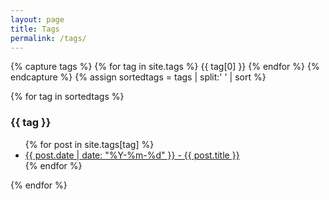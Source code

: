 ```yaml
---
layout: page
title: Tags
permalink: /tags/
---
```


{% capture tags %}
{% for tag in site.tags %}
{{ tag[0] }}
{% endfor %}
{% endcapture %}
{% assign sortedtags = tags | split:' ' | sort %}

{% for tag in sortedtags %}
<h3 id="{{ tag }}">{{ tag }}</h3>
<ul>
{% for post in site.tags[tag] %}
<li><a href="{{ post.url }}">{{ post.date | date: "%Y-%m-%d" }} - {{ post.title }}</a></li>
{% endfor %}
</ul>
{% endfor %}
